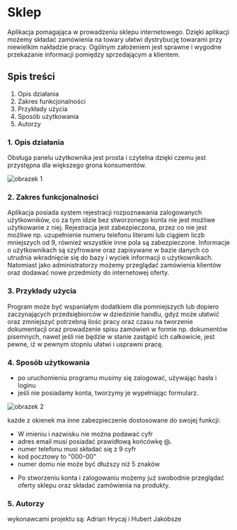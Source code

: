 # Sklep
Aplikacja pomagająca w prowadzeniu sklepu internetowego. Dzięki aplikacji możemy składać zamówienia na towary ułatwi dystrybucję towarami przy niewielkim nakładzie pracy. Ogólnym założeniem jest sprawne i wygodne przekazanie informacji pomiędzy sprzedającym a klientem.

## Spis treści
1. Opis działania
2. Zakres funkcjonalności
3. Przykłady użycia
4. Sposób użytkowania
5. Autorzy

###  1. Opis działania
Obsługa panelu użytkownika jest prosta i czytelna dzięki czemu jest przystępna dla większego grona konsumentów.

![obrazek 1](https://i.imgur.com/GeuP3lC.png) 



### 2. Zakres funkcjonalności
Aplikacja posiada system rejestracji rozpoznawania zalogowanych użytkowników, co za tym idzie bez stworzonego konta nie jest możliwe użytkowanie z niej. Rejestracja jest zabezpieczona, przez co nie jest możliwe np. uzupełnienie numeru telefonu literami lub ciągiem liczb mniejszych od 9, również wszystkie inne pola są zabezpieczone. Informacje o użytkownikach są szyfrowane oraz zapisywane w bazie danych co utrudnia wkradnięcie się do bazy i wyciek informacji o użytkownikach. Natomiast jako administratorzy możemy przeglądać zamówienia klientów oraz dodawać nowe przedmioty do internetowej oferty.
 ### 3. Przykłady użycia
   Program może być wspaniałym dodatkiem dla pomniejszych lub dopiero zaczynających przedsiębiorców w dziedzinie handlu, gdyż może ułatwić oraz zmniejszyć potrzebną ilośc pracy oraz czasu na tworzenie dokumentacji oraz prowadzenie spisu zamówień w formie np. dokumentów pisemnych, nawet jeśli nie będzie w stanie zastąpić ich całkowicie, jest pewne, iż w pewnym stopniu ułatwi i usprawni pracę.
   
   ### 4. Sposób użytkowania
* po uruchomieniu programu musimy się zalogować, używając hasła i loginu 
* jeśli nie posiadamy konta, tworzymy je wypełniając formularz.  

![obrazek 2](https://s7022.chomikuj.pl/ChomikImage.aspx?e=GekqwnwxbonbJ_hqHB824Xsf5ZjwoUiV59UgrtmkJr-DLfuboLGRGkGD6MTUmyvDbzXIia9fDUsjerIQwzu2Z7kTYQnnlP7ywGhf6cPAv_Q&pv=2) 

każde z okienek ma inne zabezpieczenie dostosowane do swojej funkcji: 
- W imieniu i nazwisku nie można podawać cyfr 
- adres email musi posiadać prawidłową końcówkę @***.***
- numer telefonu musi składać się z 9 cyfr
- kod pocztowy to "000-00"
- numer domu nie może być dłuższy niż 5 znaków 

* Po stworzeniu konta i zalogowaniu możemy już swobodnie przeglądać oferty sklepu oraz składać zamówienia na produkty.

### 5.  Autorzy
wykonawcami projektu są:
Adrian Hrycaj i Hubert Jakobsze
         
